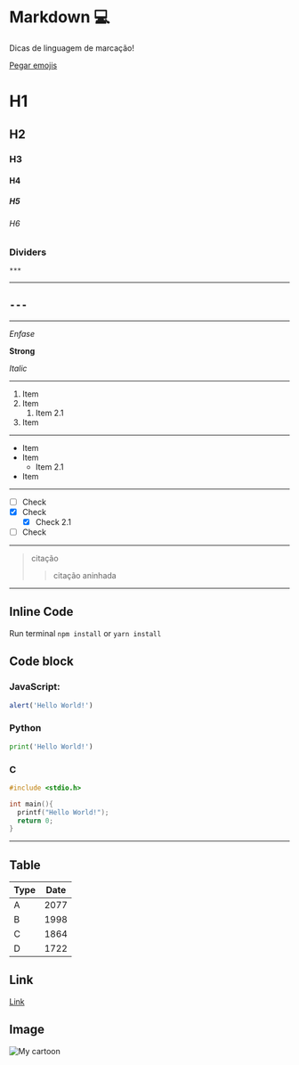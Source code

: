 # Markdown :computer:
Dicas de linguagem de marcação!

[Pegar emojis](https://github.com/ikatyang/emoji-cheat-sheet) 

<!-- Headings -->
# H1
## H2
### H3
#### H4
##### H5
###### H6

### Dividers
`***`
***
`---`
---

---
<!-- Enfases -->
*Enfase*
<!-- Strong -->
**Strong**
<!-- Italic -->
_Italic_

---
<!-- Lista Ordenada -->

1. Item
2. Item
   1. Item 2.1
3. Item

---
<!-- Lista não Ordenada -->
- Item
- Item
  - Item 2.1
- Item

---
<!-- Lista Checkbox -->
- [ ] Check
- [x] Check
  - [x] Check 2.1
- [ ] Check

---
<!-- Citação -->
> citação
> > citação aninhada

---
## Inline Code
Run terminal `npm install` or `yarn install`

## Code block
### JavaScript:
```js
alert('Hello World!')
```
### Python
```py
print('Hello World!')
```
### C
```C
#include <stdio.h>

int main(){
  printf("Hello World!");
  return 0;
}
```
---

## Table
| Type | Date |
| - | - |
| A | 2077 |
| B | 1998 |
| C | 1864 |
| D | 1722 |

## Link
[Link](https://github.com/joaovic-tech/markdown "Markdown")

## Image
![My cartoon](https://avatars.githubusercontent.com/u/79641024?v=4)